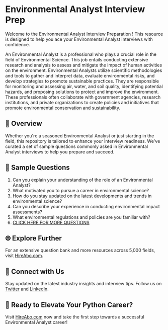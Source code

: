 # Environmental Analyst Interview Prep

Welcome to the Environmental Analyst Interview Preparation ! This resource is designed to help you ace your Environmental Analyst interviews with confidence.

An Environmental Analyst is a professional who plays a crucial role in the field of Environmental Science. This job entails conducting extensive research and analysis to assess and mitigate the impact of human activities on the environment. Environmental Analysts utilize scientific methodologies and tools to gather and interpret data, evaluate environmental risks, and develop strategies to promote sustainable practices. They are responsible for monitoring and assessing air, water, and soil quality, identifying potential hazards, and proposing solutions to protect and improve the environment. These professionals often collaborate with government agencies, research institutions, and private organizations to create policies and initiatives that promote environmental conservation and sustainability.

## 🚀 Overview

Whether you're a seasoned Environmental Analyst or just starting in the field, this repository is tailored to enhance your interview readiness. We've curated a set of sample questions commonly asked in Environmental Analyst interviews to help you prepare and succeed.

## 📝 Sample Questions

1. Can you explain your understanding of the role of an Environmental Analyst?
2. What motivated you to pursue a career in environmental science?
3. How do you stay updated on the latest developments and trends in environmental science?
4. Can you describe your experience in conducting environmental impact assessments?
5. What environmental regulations and policies are you familiar with?
6. [CLICK HERE FOR MORE QUESTIONS](https://hireabo.com/job/5_3_6/Environmental%20Analyst)

## 🌐 Explore Further

For an extensive question bank and more resources across 5,000 fields, visit [HireAbo.com](https://www.hireabo.com).

## 📱 Connect with Us

Stay updated on the latest industry insights and interview tips. Follow us on [Twitter](https://twitter.com/hireabo) and [LinkedIn](https://www.linkedin.com/in/hire-abo-3609972a8/).

## 🚀 Ready to Elevate Your Python Career?

Visit [HireAbo.com](https://www.hireabo.com) now and take the first step towards a successful Environmental Analyst career!